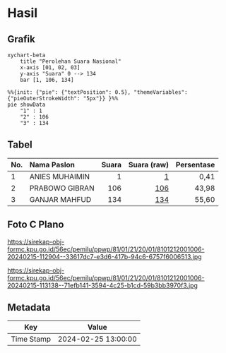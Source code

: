 # Hasil

## Grafik

```mermaid
xychart-beta
    title "Perolehan Suara Nasional"
    x-axis [01, 02, 03]
    y-axis "Suara" 0 --> 134
    bar [1, 106, 134]
```

```mermaid
%%{init: {"pie": {"textPosition": 0.5}, "themeVariables": {"pieOuterStrokeWidth": "5px"}} }%%
pie showData
    "1" : 1
    "2" : 106
    "3" : 134
```

## Tabel

| No. | Nama Paslon    | Suara | Suara (raw) | Persentase |
|:--- |:-------------- | -----:| -----------:| ----------:|
| 1   | ANIES MUHAIMIN | 1     | [1][p-1]    | 0,41       |
| 2   | PRABOWO GIBRAN | 106   | [106][p-2]  | 43,98      |
| 3   | GANJAR MAHFUD  | 134   | [134][p-3]  | 55,60      |


[p-1]: https://github.com/gigit-pemilu/pemilu-2024/blob/main/pilpres/hitung-suara/sub/81-maluku/sub/01-maluku-tengah/sub/21-teluk-elpaputih/sub/2001-waraka/sub/006-tps/sub/paslon-1.txt
[p-2]: https://github.com/gigit-pemilu/pemilu-2024/blob/main/pilpres/hitung-suara/sub/81-maluku/sub/01-maluku-tengah/sub/21-teluk-elpaputih/sub/2001-waraka/sub/006-tps/sub/paslon-2.txt
[p-3]: https://github.com/gigit-pemilu/pemilu-2024/blob/main/pilpres/hitung-suara/sub/81-maluku/sub/01-maluku-tengah/sub/21-teluk-elpaputih/sub/2001-waraka/sub/006-tps/sub/paslon-3.txt

## Foto C Plano

https://sirekap-obj-formc.kpu.go.id/56ec/pemilu/ppwp/81/01/21/20/01/8101212001006-20240215-112904--33617dc7-e3d6-417b-94c6-6757f6006513.jpg

https://sirekap-obj-formc.kpu.go.id/56ec/pemilu/ppwp/81/01/21/20/01/8101212001006-20240215-113138--71efb141-3594-4c25-b1cd-59b3bb3970f3.jpg


## Metadata

| Key        | Value               |
| ---------- | ------------------- |
| Time Stamp | 2024-02-25 13:00:00 |




